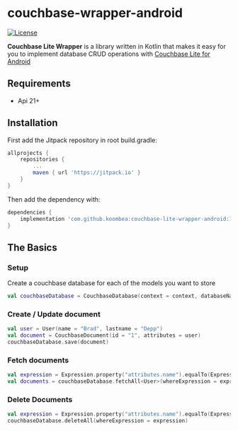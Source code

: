 # couchbase-wrapper-android

[![License](https://img.shields.io/badge/License-Apache%202.0-blue.svg)](https://opensource.org/licenses/Apache-2.0) 

**Couchbase Lite Wrapper** is a library written in Kotlin that makes it easy for you to implement database CRUD operations with [Couchbase Lite for Android](https://github.com/couchbase/couchbase-lite-android)

## Requirements
- Api 21+

## Installation

First add the Jitpack repository in root build.gradle:
```groovy
allprojects {
    repositories {
        ...
        maven { url 'https://jitpack.io' }
    }
}   

```
Then add the dependency with:
```groovy
dependencies {
    implementation 'com.github.koombea:couchbase-lite-wrapper-android:1.0.0.1'
}

```

## The Basics

### Setup

Create a couchbase database for each of the models you want to store

```kotlin
val couchbaseDatabase = CouchbaseDatabase(context = context, databaseName = "User")

```
### Create / Update document

```kotlin 
val user = User(name = "Brad", lastname = "Depp")
val document = CouchbaseDocument(id = "1", attributes = user)
couchbaseDatabase.save(document)

```

### Fetch documents

```kotlin
val expression = Expression.property("attributes.name").equalTo(Expression.string("Brad"))
val documents = couchbaseDatabase.fetchAll<User>(whereExpression = expression)

```

### Delete Documents

```kotlin
val expression = Expression.property("attributes.name").equalTo(Expression.string("Brad"))
couchbaseDatabase.deleteAll(whereExpression = expression)

```